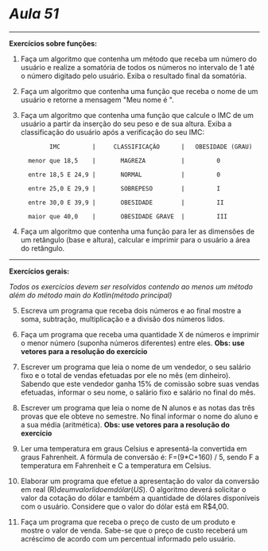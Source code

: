 # *Aula 51*
<hr>

**Exercícios sobre funções:**

1. Faça um algoritmo que contenha um método que receba um número do
   usuário e realize a somatória de todos os números no intervalo de 1 até o
   número digitado pelo usuário. Exiba o resultado final da somatória.


2. Faça um algoritmo que contenha uma função que receba o nome de um
   usuário e retorne a mensagem "Meu nome é <NomeDigitado>".


3. Faça um algoritmo que contenha uma função que calcule o IMC de um
   usuário a partir da inserção do seu peso e de sua altura. Exiba a
   classificação do usuário após a verificação do seu IMC:


               IMC         |     CLASSIFICAÇÃO      |   OBESIDADE (GRAU)

         menor que 18,5    |       MAGREZA          |         0

         entre 18,5 E 24,9 |       NORMAL           |         0

         entre 25,0 E 29,9 |       SOBREPESO        |         I

         entre 30,0 E 39,9 |       OBESIDADE        |         II

         maior que 40,0    |       OBESIDADE GRAVE  |         III


4. Faça um algoritmo que contenha uma função para ler as dimensões de
   um retângulo (base e altura), calcular e imprimir para o usuário a área do
   retângulo.

<hr>

**Exercícios gerais:**

*Todos os exercícios devem ser resolvidos contendo ao menos um
método além do método main do Kotlin(método principal)*

5. Escreva um programa que receba dois números e ao final mostre a
   soma, subtração, multiplicação e a divisão dos números lidos.


6. Faça um programa que receba uma quantidade X de números e
   imprimir o menor número (suponha números diferentes) entre eles.
   **Obs: use vetores para a resolução do exercício**


7. Escrever um programa que leia o nome de um vendedor, o seu
   salário fixo e o total de vendas efetuadas por ele no mês (em
   dinheiro). Sabendo que este vendedor ganha 15% de comissão sobre
   suas vendas efetuadas, informar o seu nome, o salário fixo e salário
   no final do mês.


8. Escrever um programa que leia o nome de N alunos e as notas das
   três provas que ele obteve no semestre. No final informar o nome do
   aluno e a sua média (aritmética).
   **Obs: use vetores para a resolução do exercício**


9. Ler uma temperatura em graus Celsius e apresentá-la convertida em
   graus Fahrenheit. A fórmula de conversão é: F=(9*C+160) / 5, sendo F
   a temperatura em Fahrenheit e C a temperatura em Celsius.


10. Elaborar um programa que efetue a apresentação do valor da
    conversão em real (R$) de um valor lido em dólar (US$). O algoritmo
    deverá solicitar o valor da cotação do dólar e também a quantidade
    de dólares disponíveis com o usuário. Considere que o valor do dólar está em R$4,00.


11. Faça um programa que receba o preço de custo de um produto e
    mostre o valor de venda. Sabe-se que o preço de custo receberá um
    acréscimo de acordo com um percentual informado pelo usuário.